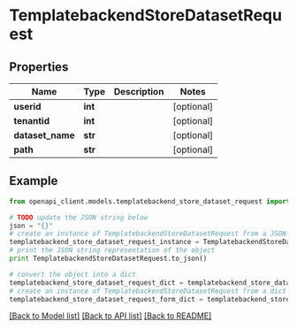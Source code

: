 # TemplatebackendStoreDatasetRequest


## Properties

Name | Type | Description | Notes
------------ | ------------- | ------------- | -------------
**userid** | **int** |  | [optional] 
**tenantid** | **int** |  | [optional] 
**dataset_name** | **str** |  | [optional] 
**path** | **str** |  | [optional] 

## Example

```python
from openapi_client.models.templatebackend_store_dataset_request import TemplatebackendStoreDatasetRequest

# TODO update the JSON string below
json = "{}"
# create an instance of TemplatebackendStoreDatasetRequest from a JSON string
templatebackend_store_dataset_request_instance = TemplatebackendStoreDatasetRequest.from_json(json)
# print the JSON string representation of the object
print TemplatebackendStoreDatasetRequest.to_json()

# convert the object into a dict
templatebackend_store_dataset_request_dict = templatebackend_store_dataset_request_instance.to_dict()
# create an instance of TemplatebackendStoreDatasetRequest from a dict
templatebackend_store_dataset_request_form_dict = templatebackend_store_dataset_request.from_dict(templatebackend_store_dataset_request_dict)
```
[[Back to Model list]](../README.md#documentation-for-models) [[Back to API list]](../README.md#documentation-for-api-endpoints) [[Back to README]](../README.md)


